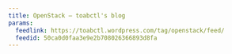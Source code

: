 ```yaml
---
title: OpenStack – toabctl's blog
params:
  feedlink: https://toabctl.wordpress.com/tag/openstack/feed/
  feedid: 50ca0d0faa3e9e2b708026366893d8fa
---
```


